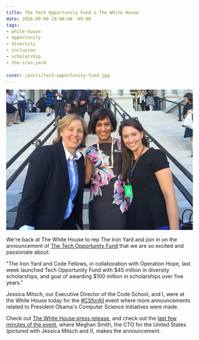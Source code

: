 ```yaml
---
title: The Tech Opportunity Fund & The White House
date: 2016-09-09 19:00:00 -05:00
tags:
- white-house
- opportunity
- diversity
- inclusion
- scholarship
- the-iron-yard

cover: /posts/tech-opportunity-fund.jpg
---
```


![Meghan Smith, CTO for the US, Jessica, and Sam](/static/img/posts/tech-opportunity-fund.jpg)



We're back at The White House to rep The Iron Yard and join in on the announcement of [The Tech Opportunity Fund](https://techopportunityfund.org) that we are so excited and passionate about:

"The Iron Yard and Code Fellows, in collaboration with Operation Hope, last week launched Tech Opportunity Fund with $45 million in diversity scholarships, and goal of awarding $100 million in scholarships over five years."

Jessica Mitsch, our Executive Director of the Code School, and I, were at the White House today for the [#CSforAll](https://twitter.com/search?q=csforall&src=typd) event where more announcements related to President Obama's Computer Science initiatives were made.

Check out [The White House press release](https://www.whitehouse.gov/the-press-office/2016/09/14/fact-sheet-new-progress-and-momentum-support-president-obamas-computer), and check out the [last few minutes of the event](https://www.youtube.com/watch?v=M9xy8muYC5Q&feature=youtu.be&t=2h54m51s), where Meghan Smith, the CTO for the United States (pictured with Jessica Mitsch and I), makes the announcement.
